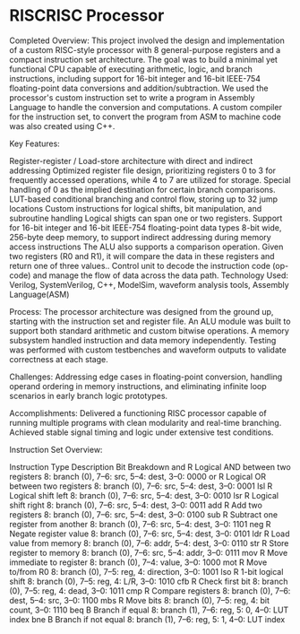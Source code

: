# RISCRISC Processor
Completed
Overview: This project involved the design and implementation of a custom RISC-style processor with 8 general-purpose registers and a compact instruction set architecture. The goal was to build a minimal yet functional CPU capable of executing arithmetic, logic, and branch instructions, including support for 16-bit integer and 16-bit IEEE-754 floating-point data conversions and addition/subtraction. We used the processor's custom instruction set to write a program in Assembly Language to handle the conversion and computations. A custom compiler for the instruction set, to convert the program from ASM to machine code was also created using C++.

Key Features:

Register-register / Load-store architecture with direct and indirect addressing
Optimized register file design, prioritizing registers 0 to 3 for frequently accessed operations, while 4 to 7 are utilized for storage. Special handling of 0 as the implied destination for certain branch comparisons.
LUT-based conditional branching and control flow, storing up to 32 jump locations
Custom instructions for logical shifts, bit manipulation, and subroutine handling
Logical shigts can span one or two registers.
Support for 16-bit integer and 16-bit IEEE-754 floating-point data types
8-bit wide, 256-byte deep memory, to support indirect addressing during memory access instructions
The ALU also supports a comparison operation. Given two registers (R0 and R1), it will compare the data in these registers and return one of three values..
Control unit to decode the instruction code (op-code) and manage the flow of data across the data path.
Technology Used: Verilog, SystemVerilog, C++, ModelSim, waveform analysis tools, Assembly Language(ASM)

Process: The processor architecture was designed from the ground up, starting with the instruction set and register file. An ALU module was built to support both standard arithmetic and custom bitwise operations. A memory subsystem handled instruction and data memory independently. Testing was performed with custom testbenches and waveform outputs to validate correctness at each stage.

Challenges: Addressing edge cases in floating-point conversion, handling operand ordering in memory instructions, and eliminating infinite loop scenarios in early branch logic prototypes.

Accomplishments: Delivered a functioning RISC processor capable of running multiple programs with clean modularity and real-time branching. Achieved stable signal timing and logic under extensive test conditions.

Instruction Set Overview:

Instruction	Type	Description	Bit Breakdown
and	R	Logical AND between two registers	8: branch (0), 7–6: src, 5–4: dest, 3–0: 0000
or	R	Logical OR between two registers	8: branch (0), 7–6: src, 5–4: dest, 3–0: 0001
lsl	R	Logical shift left	8: branch (0), 7–6: src, 5–4: dest, 3–0: 0010
lsr	R	Logical shift right	8: branch (0), 7–6: src, 5–4: dest, 3–0: 0011
add	R	Add two registers	8: branch (0), 7–6: src, 5–4: dest, 3–0: 0100
sub	R	Subtract one register from another	8: branch (0), 7–6: src, 5–4: dest, 3–0: 1101
neg	R	Negate register value	8: branch (0), 7–6: src, 5–4: dest, 3–0: 0101
ldr	R	Load value from memory	8: branch (0), 7–6: addr, 5–4: dest, 3–0: 0110
str	R	Store register to memory	8: branch (0), 7–6: src, 5–4: addr, 3–0: 0111
mov	R	Move immediate to register	8: branch (0), 7–4: value, 3–0: 1000
mot	R	Move to/from R0	8: branch (0), 7–5: reg, 4: direction, 3–0: 1001
lso	R	1-bit logical shift	8: branch (0), 7–5: reg, 4: L/R, 3–0: 1010
cfb	R	Check first bit	8: branch (0), 7–5: reg, 4: dead, 3–0: 1011
cmp	R	Compare registers	8: branch (0), 7–6: dest, 5–4: src, 3–0: 1100
mbs	R	Move bits	8: branch (0), 7–5: reg, 4: bit count, 3–0: 1110
beq	B	Branch if equal	8: branch (1), 7–6: reg, 5: 0, 4–0: LUT index
bne	B	Branch if not equal	8: branch (1), 7–6: reg, 5: 1, 4–0: LUT index
